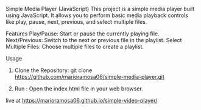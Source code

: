 Simple Media Player (JavaScript)
This project is a simple media player built using JavaScript. It allows you to perform basic media playback controls like play, pause, next, previous, and select multiple files.

Features
Play/Pause: Start or pause the currently playing file.
Next/Previous: Switch to the next or previous file in the playlist.
Select Multiple Files: Choose multiple files to create a playlist.

Usage

1. Clone the Repository:
git clone https://github.com/marioramosa06/simple-media-player.git

2. Run : 
Open the index.html file in your web browser.

live at https://marioramosa06.github.io/simple-video-player/
